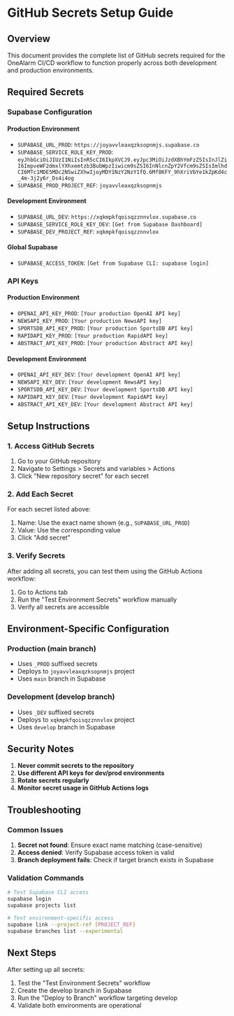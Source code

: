 # GitHub Secrets Setup Guide

## Overview
This document provides the complete list of GitHub secrets required for the OneAlarm CI/CD workflow to function properly across both development and production environments.

## Required Secrets

### Supabase Configuration

#### Production Environment
- `SUPABASE_URL_PROD`: `https://joyavvleaxqzksopnmjs.supabase.co`
- `SUPABASE_SERVICE_ROLE_KEY_PROD`: `eyJhbGciOiJIUzI1NiIsInR5cCI6IkpXVCJ9.eyJpc3MiOiJzdXBhYmFzZSIsInJlZiI6ImpveWF2dmxlYXhxemtzb3BubWpzIiwicm9sZSI6InNlcnZpY2Vfcm9sZSIsImlhdCI6MTc1MDE5MDc2NSwiZXhwIjoyMDY1NzY2NzY1fQ.6Mf8KFY_9hXriVbYe1kZpKd4c_4m-3j2y6r_Ds4i4og`
- `SUPABASE_PROD_PROJECT_REF`: `joyavvleaxqzksopnmjs`

#### Development Environment
- `SUPABASE_URL_DEV`: `https://xqkmpkfqoisqzznnvlox.supabase.co`
- `SUPABASE_SERVICE_ROLE_KEY_DEV`: `[Get from Supabase Dashboard]`
- `SUPABASE_DEV_PROJECT_REF`: `xqkmpkfqoisqzznnvlox`

#### Global Supabase
- `SUPABASE_ACCESS_TOKEN`: `[Get from Supabase CLI: supabase login]`

### API Keys

#### Production Environment
- `OPENAI_API_KEY_PROD`: `[Your production OpenAI API key]`
- `NEWSAPI_KEY_PROD`: `[Your production NewsAPI key]`
- `SPORTSDB_API_KEY_PROD`: `[Your production SportsDB API key]`
- `RAPIDAPI_KEY_PROD`: `[Your production RapidAPI key]`
- `ABSTRACT_API_KEY_PROD`: `[Your production Abstract API key]`

#### Development Environment
- `OPENAI_API_KEY_DEV`: `[Your development OpenAI API key]`
- `NEWSAPI_KEY_DEV`: `[Your development NewsAPI key]`
- `SPORTSDB_API_KEY_DEV`: `[Your development SportsDB API key]`
- `RAPIDAPI_KEY_DEV`: `[Your development RapidAPI key]`
- `ABSTRACT_API_KEY_DEV`: `[Your development Abstract API key]`

## Setup Instructions

### 1. Access GitHub Secrets
1. Go to your GitHub repository
2. Navigate to Settings > Secrets and variables > Actions
3. Click "New repository secret" for each secret

### 2. Add Each Secret
For each secret listed above:
1. Name: Use the exact name shown (e.g., `SUPABASE_URL_PROD`)
2. Value: Use the corresponding value
3. Click "Add secret"

### 3. Verify Secrets
After adding all secrets, you can test them using the GitHub Actions workflow:
1. Go to Actions tab
2. Run the "Test Environment Secrets" workflow manually
3. Verify all secrets are accessible

## Environment-Specific Configuration

### Production (main branch)
- Uses `_PROD` suffixed secrets
- Deploys to `joyavvleaxqzksopnmjs` project
- Uses `main` branch in Supabase

### Development (develop branch)
- Uses `_DEV` suffixed secrets
- Deploys to `xqkmpkfqoisqzznnvlox` project
- Uses `develop` branch in Supabase

## Security Notes

1. **Never commit secrets to the repository**
2. **Use different API keys for dev/prod environments**
3. **Rotate secrets regularly**
4. **Monitor secret usage in GitHub Actions logs**

## Troubleshooting

### Common Issues
1. **Secret not found**: Ensure exact name matching (case-sensitive)
2. **Access denied**: Verify Supabase access token is valid
3. **Branch deployment fails**: Check if target branch exists in Supabase

### Validation Commands
```bash
# Test Supabase CLI access
supabase login
supabase projects list

# Test environment-specific access
supabase link --project-ref [PROJECT_REF]
supabase branches list --experimental
```

## Next Steps

After setting up all secrets:
1. Test the "Test Environment Secrets" workflow
2. Create the develop branch in Supabase
3. Run the "Deploy to Branch" workflow targeting develop
4. Validate both environments are operational 